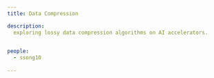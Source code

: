 ```yaml
---
title: Data Compression

description: 
  exploring lossy data compression algorithms on AI accelerators. 

  
people:
  - ssong10
    
---
```




